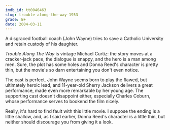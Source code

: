 ```yaml
---
imdb_id: tt0046463
slug: trouble-along-the-way-1953
grade: B+
date: 2004-03-11
---
```


A disgraced football coach (John Wayne) tries to save a Catholic University and retain custody of his daughter.

_Trouble Along The Way_ is vintage Michael Curtiz: the story moves at a cracker-jack pace, the dialogue is snappy, and the hero is a man among men. Sure, the plot has some holes and Donna Reed's character is pretty thin, but the movie's so darn entertaining you don't even notice.

The cast is perfect. John Wayne seems born to play the flawed, but ultimately heroic lead, and 11-year-old Sherry Jackson delivers a great performance, made even more remarkable by her young age. The supporting cast doesn't disappoint either, especially Charles Coburn, whose performance serves to bookend the film nicely.

Really, it's hard to find fault with this little movie. I suppose the ending is a little shallow, and, as I said earlier, Donna Reed's character is a little thin, but neither should discourage you from giving it a look.
